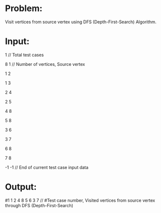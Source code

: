 # Problem:
Visit vertices from source vertex using DFS (Depth-First-Search) Algorithm.



# Input:
1   // Total test cases

8 1   // Number of vertices, Source vertex

1 2

1 3

2 4

2 5

4 8

5 8

3 6

3 7

6 8

7 8

-1 -1   // End of current test case input data



# Output:
#1 1 2 4 8 5 6 3 7 // #Test case number, Visited vertices from source vertex through DFS (Depth-First-Search)
